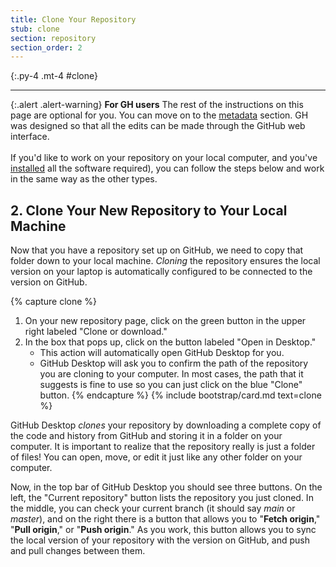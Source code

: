 ```yaml
---
title: Clone Your Repository
stub: clone
section: repository
section_order: 2
---
```


{:.py-4 .mt-4 #clone}
***

{:.alert .alert-warning}
**For GH users** The rest of the instructions on this page are optional for you. You can move on to the [metadata](metadata.html) section. GH was designed so that all the edits can be made through the GitHub web interface. <br><br>If you'd like to work on your repository on your local computer, and you've [installed](software.html) all the software required), you can follow the steps below and work in the same way as the other types.   

## 2. Clone Your New Repository to Your Local Machine

Now that you have a repository set up on GitHub, we need to copy that folder down to your local machine. 
*Cloning* the repository ensures the local version on your laptop is automatically configured to be connected to the version on GitHub.

{% capture clone %}
1. On your new repository page, click on the green button in the upper right labeled "Clone or download."
2. In the box that pops up, click on the button labeled "Open in Desktop." 
    - This action will automatically open GitHub Desktop for you. 
    - GitHub Desktop will ask you to confirm the path of the repository you are cloning to your computer. In most cases, the path that it suggests is fine to use so you can just click on the blue "Clone" button.
{% endcapture %}
{% include bootstrap/card.md text=clone %}

GitHub Desktop *clones* your repository by downloading a complete copy of the code and history from GitHub and storing it in a folder on your computer.
It is important to realize that the repository really is just a folder of files!
You can open, move, or edit it just like any other folder on your computer.

Now, in the top bar of GitHub Desktop you should see three buttons. 
On the left, the "Current repository" button lists the repository  you just cloned. 
In the middle, you can check your current branch (it should say *main* or *master*), and on the right there is a button that allows you to "**Fetch origin**," "**Pull origin**," or "**Push origin**." 
As you work, this button allows you to sync the local version of your repository with the version on GitHub, and push and pull changes between them.
